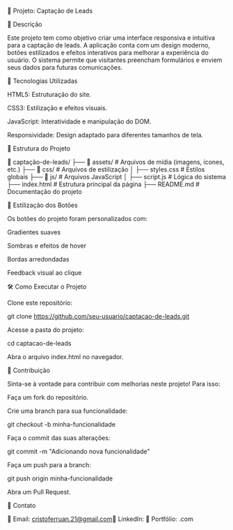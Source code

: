 📌 Projeto: Captação de Leads

📖 Descrição

Este projeto tem como objetivo criar uma interface responsiva e intuitiva para a captação de leads. A aplicação conta com um design moderno, botões estilizados e efeitos interativos para melhorar a experiência do usuário. O sistema permite que visitantes preencham formulários e enviem seus dados para futuras comunicações.

🚀 Tecnologias Utilizadas

HTML5: Estruturação do site.

CSS3: Estilização e efeitos visuais.

JavaScript: Interatividade e manipulação do DOM.

Responsividade: Design adaptado para diferentes tamanhos de tela.

📂 Estrutura do Projeto

📂 captação-de-leads/
├── 📁 assets/              # Arquivos de mídia (imagens, ícones, etc.)
├── 📁 css/                 # Arquivos de estilização
│   ├── styles.css          # Estilos globais
├── 📁 js/                  # Arquivos JavaScript
│   ├── script.js           # Lógica do sistema
├── index.html              # Estrutura principal da página
├── README.md               # Documentação do projeto

🎨 Estilização dos Botões

Os botões do projeto foram personalizados com:

Gradientes suaves

Sombras e efeitos de hover

Bordas arredondadas

Feedback visual ao clique

🛠️ Como Executar o Projeto

Clone este repositório:

git clone https://github.com/seu-usuario/captacao-de-leads.git

Acesse a pasta do projeto:

cd captacao-de-leads

Abra o arquivo index.html no navegador.

🤝 Contribuição

Sinta-se à vontade para contribuir com melhorias neste projeto! Para isso:

Faça um fork do repositório.

Crie uma branch para sua funcionalidade:

git checkout -b minha-funcionalidade

Faça o commit das suas alterações:

git commit -m "Adicionando nova funcionalidade"

Faça um push para a branch:

git push origin minha-funcionalidade

Abra um Pull Request.

📩 Contato

📧 Email: cristoferruan.21@gmail.com💼 LinkedIn: 🚀 Portfólio: .com